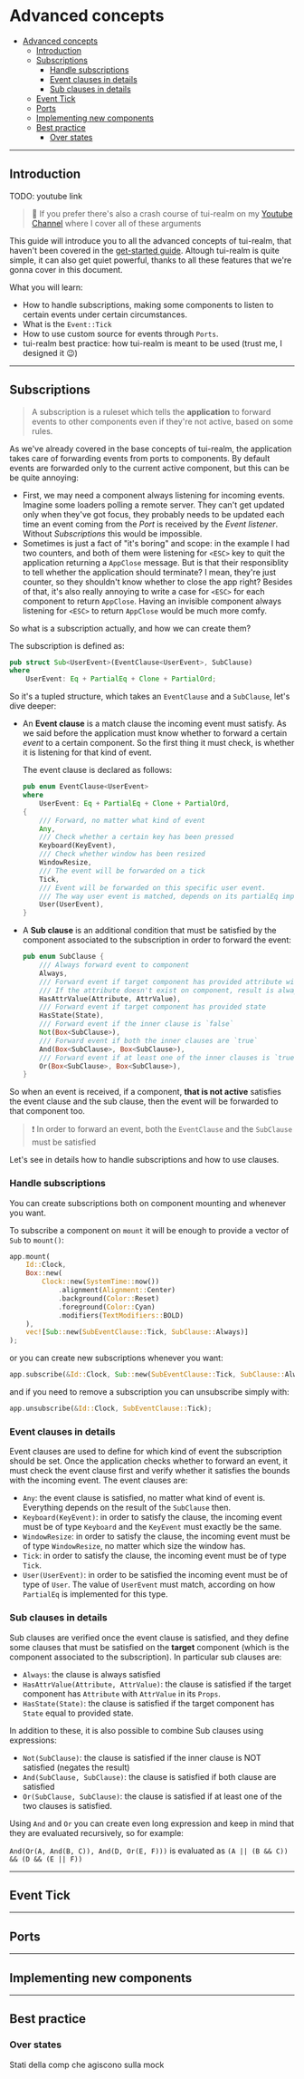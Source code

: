 # Advanced concepts

- [Advanced concepts](#advanced-concepts)
  - [Introduction](#introduction)
  - [Subscriptions](#subscriptions)
    - [Handle subscriptions](#handle-subscriptions)
    - [Event clauses in details](#event-clauses-in-details)
    - [Sub clauses in details](#sub-clauses-in-details)
  - [Event Tick](#event-tick)
  - [Ports](#ports)
  - [Implementing new components](#implementing-new-components)
  - [Best practice](#best-practice)
    - [Over states](#over-states)

---

## Introduction

TODO: youtube link
> 👀 If you prefer there's also a crash course of tui-realm on my [Youtube Channel]() where I cover all of these arguments

This guide will introduce you to all the advanced concepts of tui-realm, that haven't been covered in the [get-started guide](get-started.md). Altough tui-realm is quite simple, it can also get quiet powerful, thanks to all these features that we're gonna cover in this document.

What you will learn:

- How to handle subscriptions, making some components to listen to certain events under certain circumstances.
- What is the `Event::Tick`
- How to use custom source for events through `Ports`.
- tui-realm best practice: how tui-realm is meant to be used (trust me, I designed it 😉)

---

## Subscriptions

> A subscription is a ruleset which tells the **application** to forward events to other components even if they're not active, based on some rules.

As we've already covered in the base concepts of tui-realm, the application takes care of forwarding events from ports to components.
By default events are forwarded only to the current active component, but this can be be quite annoying:

- First, we may need a component always listening for incoming events. Imagine some loaders polling a remote server. They can't get updated only when they've got focus, they probably needs to be updated each time an event coming from the *Port* is received by the *Event listener*. Without *Subscriptions* this would be impossible.
- Sometimes is just a fact of "it's boring" and scope: in the example I had two counters, and both of them were listening for `<ESC>` key to quit the application returning a `AppClose` message. But is that their responsiblity to tell whether the application should terminate? I mean, they're just counter, so they shouldn't know whether to close the app right? Besides of that, it's also really annoying to write a case for `<ESC>` for each component to return `AppClose`. Having an invisible component always listening for `<ESC>` to return `AppClose` would be much more comfy.

So what is a subscription actually, and how we can create them?

The subscription is defined as:

```rust
pub struct Sub<UserEvent>(EventClause<UserEvent>, SubClause)
where
    UserEvent: Eq + PartialEq + Clone + PartialOrd;
```

So it's a tupled structure, which takes an `EventClause` and a `SubClause`, let's dive deeper:

- An **Event clause** is a match clause the incoming event must satisfy. As we said before the application must know whether to forward a certain *event* to a certain component. So the first thing it must check, is whether it is listening for that kind of event.

    The event clause is declared as follows:

    ```rust
    pub enum EventClause<UserEvent>
    where
        UserEvent: Eq + PartialEq + Clone + PartialOrd,
    {
        /// Forward, no matter what kind of event
        Any,
        /// Check whether a certain key has been pressed
        Keyboard(KeyEvent),
        /// Check whether window has been resized
        WindowResize,
        /// The event will be forwarded on a tick
        Tick,
        /// Event will be forwarded on this specific user event.
        /// The way user event is matched, depends on its partialEq implementation
        User(UserEvent),
    }
    ```

- A **Sub clause** is an additional condition that must be satisfied by the component associated to the subscription in order to forward the event:

    ```rust
    pub enum SubClause {
        /// Always forward event to component
        Always,
        /// Forward event if target component has provided attribute with the provided value
        /// If the attribute doesn't exist on component, result is always `false`.
        HasAttrValue(Attribute, AttrValue),
        /// Forward event if target component has provided state
        HasState(State),
        /// Forward event if the inner clause is `false`
        Not(Box<SubClause>),
        /// Forward event if both the inner clauses are `true`
        And(Box<SubClause>, Box<SubClause>),
        /// Forward event if at least one of the inner clauses is `true`
        Or(Box<SubClause>, Box<SubClause>),
    }
    ```

So when an event is received, if a component, **that is not active** satisfies the event clause and the sub clause, then the event will be forwarded to that component too.

> ❗ In order to forward an event, both the `EventClause` and the `SubClause` must be satisfied

Let's see in details how to handle subscriptions and how to use clauses.

### Handle subscriptions

You can create subscriptions both on component mounting and whenever you want.

To subscribe a component on `mount` it will be enough to provide a vector of `Sub` to `mount()`:

```rust
app.mount(
    Id::Clock,
    Box::new(
        Clock::new(SystemTime::now())
            .alignment(Alignment::Center)
            .background(Color::Reset)
            .foreground(Color::Cyan)
            .modifiers(TextModifiers::BOLD)
    ),
    vec![Sub::new(SubEventClause::Tick, SubClause::Always)]
);
```

or you can create new subscriptions whenever you want:

```rust
app.subscribe(&Id::Clock, Sub::new(SubEventClause::Tick, SubClause::Always));
```

and if you need to remove a subscription you can unsubscribe simply with:

```rust
app.unsubscribe(&Id::Clock, SubEventClause::Tick);
```

### Event clauses in details

Event clauses are used to define for which kind of event the subscription should be set.
Once the application checks whether to forward an event, it must check the event clause first and verify whether it satisfies the bounds with the incoming event. The event clauses are:

- `Any`: the event clause is satisfied, no matter what kind of event is. Everything depends on the result of the `SubClause` then.
- `Keyboard(KeyEvent)`: in order to satisfy the clause, the incoming event must be of type `Keyboard` and the `KeyEvent` must exactly be the same.
- `WindowResize`: in order to satisfy the clause, the incoming event must be of type `WindowResize`, no matter which size the window has.
- `Tick`: in order to satisfy the clause, the incoming event must be of type `Tick`.
- `User(UserEvent)`: in order to be satisfied the incoming event must be of type of `User`. The value of `UserEvent` must match, according on how `PartialEq` is implemented for this type.

### Sub clauses in details

Sub clauses are verified once the event clause is satisfied, and they define some clauses that must be satisfied on the **target** component (which is the component associated to the subscription).
In particular sub clauses are:

- `Always`: the clause is always satisfied
- `HasAttrValue(Attribute, AttrValue)`: the clause is satisfied if the target component has `Attribute` with `AttrValue` in its `Props`.
- `HasState(State)`: the clause is satisfied if the target component has `State` equal to provided state.

In addition to these, it is also possible to combine Sub clauses using expressions:

- `Not(SubClause)`: the clause is satisfied if the inner clause is NOT satisfied (negates the result)
- `And(SubClause, SubClause)`: the clause is satisfied if both clause are satisfied
- `Or(SubClause, SubClause)`: the clause is satisfied if at least one of the two clauses is satisfied.

Using `And` and `Or` you can create even long expression and keep in mind that they are evaluated recursively, so for example:

`And(Or(A, And(B, C)), And(D, Or(E, F)))` is evaluated as `(A || (B && C)) && (D && (E || F))`

---

## Event Tick

---

## Ports

---

## Implementing new components

---

## Best practice

### Over states

Stati della comp che agiscono sulla mock
